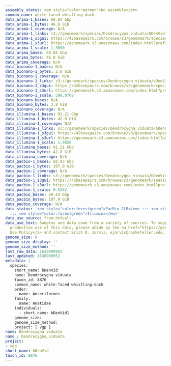 ```yaml
---
assembly_status: <em style="color:maroon">No assembly</em>
common_name: white-faced whistling-duck
data_arima-1_bases: 68.84 Gbp
data_arima-1_bytes: 46.8 GiB
data_arima-1_coverage: N/A
data_arima-1_links: s3://genomeark/species/Dendrocygna_viduata/bDenVid1/genomic_data/arima/<br>
data_arima-1_s3gui: https://42basepairs.com/browse/s3/genomeark/species/Dendrocygna_viduata/bDenVid1/genomic_data/arima/
data_arima-1_s3url: https://genomeark.s3.amazonaws.com/index.html?prefix=species/Dendrocygna_viduata/bDenVid1/genomic_data/arima/
data_arima-1_scale: 1.3690
data_arima_bases: 68.84 Gbp
data_arima_bytes: 46.8 GiB
data_arima_coverage: N/A
data_bionano-1_bases: N/A
data_bionano-1_bytes: 2.8 GiB
data_bionano-1_coverage: N/A
data_bionano-1_links: s3://genomeark/species/Dendrocygna_viduata/bDenVid1/genomic_data/bionano/<br>
data_bionano-1_s3gui: https://42basepairs.com/browse/s3/genomeark/species/Dendrocygna_viduata/bDenVid1/genomic_data/bionano/
data_bionano-1_s3url: https://genomeark.s3.amazonaws.com/index.html?prefix=species/Dendrocygna_viduata/bDenVid1/genomic_data/bionano/
data_bionano-1_scale: 598.0708
data_bionano_bases: N/A
data_bionano_bytes: 2.8 GiB
data_bionano_coverage: N/A
data_illumina-1_bases: 91.21 Gbp
data_illumina-1_bytes: 42.8 GiB
data_illumina-1_coverage: N/A
data_illumina-1_links: s3://genomeark/species/Dendrocygna_viduata/bDenVid1/genomic_data/illumina/<br>
data_illumina-1_s3gui: https://42basepairs.com/browse/s3/genomeark/species/Dendrocygna_viduata/bDenVid1/genomic_data/illumina/
data_illumina-1_s3url: https://genomeark.s3.amazonaws.com/index.html?prefix=species/Dendrocygna_viduata/bDenVid1/genomic_data/illumina/
data_illumina-1_scale: 1.9826
data_illumina_bases: 91.21 Gbp
data_illumina_bytes: 42.8 GiB
data_illumina_coverage: N/A
data_pacbio-1_bases: 60.43 Gbp
data_pacbio-1_bytes: 107.0 GiB
data_pacbio-1_coverage: N/A
data_pacbio-1_links: s3://genomeark/species/Dendrocygna_viduata/bDenVid1/genomic_data/pacbio/<br>
data_pacbio-1_s3gui: https://42basepairs.com/browse/s3/genomeark/species/Dendrocygna_viduata/bDenVid1/genomic_data/pacbio/
data_pacbio-1_s3url: https://genomeark.s3.amazonaws.com/index.html?prefix=species/Dendrocygna_viduata/bDenVid1/genomic_data/pacbio/
data_pacbio-1_scale: 0.5262
data_pacbio_bases: 60.43 Gbp
data_pacbio_bytes: 107.0 GiB
data_pacbio_coverage: N/A
data_status: '<em style="color:forestgreen">PacBio CLR</em> ::: <em style="color:forestgreen">Arima</em>
  ::: <em style="color:forestgreen">Illumina</em>'
data_use_source: from-default
data_use_text: Samples and data come from a variety of sources. To support fair and
  productive use of this data, please abide by the <a href="https://genome10k.soe.ucsc.edu/data-use-policies/">Data
  Use Policy</a> and contact Erich D. Jarvis, ejarvis@rockefeller.edu, with any questions.
genome_size: 0
genome_size_display: ''
genome_size_method: ''
last_raw_data: 1638999952
last_updated: 1638999952
metadata: |
  species:
    short_name: bDenVid
    name: Dendrocygna viduata
    taxon_id: 8876
    common_name: white-faced whistling-duck
    order:
      name: Anseriformes
    family:
      name: Anatidae
    individuals:
      - short_name: bDenVid1
    genome_size:
    genome_size_method:
    project: [ vgp ]
name: Dendrocygna viduata
name_: Dendrocygna_viduata
project:
- vgp
short_name: bDenVid
taxon_id: 8876
---
```

